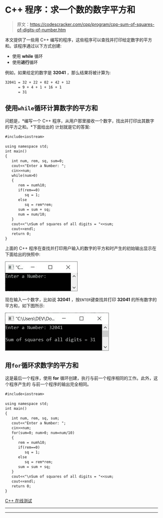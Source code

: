# C++ 程序：求一个数的数字平方和

> 原文：<https://codescracker.com/cpp/program/cpp-sum-of-squares-of-digits-of-number.htm>

本文提供了一些用 C++ 编写的程序，这些程序可以查找并打印给定数字的平方和。该程序通过以下方式创建:

*   使用 **while** 循环
*   使用**进行**循环

例如，如果给定的数字是 **32041** ，那么结果将被计算为:

```
32041 = 32 + 22 + 02 + 42 + 12
      = 9 + 4 + 1 + 16 + 1
      = 31
```

## 使用`while`循环计算数字的平方和

问题是，*编写一个 C++ 程序，从用户那里接收一个数字，找出并打印出其数字的平方之和。*下面给出的 计划就是它的答案:

```
#include<iostream>

using namespace std;
int main()
{
   int num, rem, sq, sum=0;
   cout<<"Enter a Number: ";
   cin>>num;
   while(num>0)
   {
      rem = num%10;
      if(rem==0)
         sq = 1;
      else
         sq = rem*rem;
      sum = sum + sq;
      num = num/10;
   }
   cout<<"\nSum of squares of all digits = "<<sum;
   cout<<endl;
   return 0;
}
```

上面的 C++ 程序在查找并打印用户输入的数字的平方和时产生的初始输出显示在下面给出的快照中:

![c++ find sum of squares of digits of number](img/7ef9dc78c1c575272e6b28c8bfa45765.png)

现在输入一个数字，比如说 **32041** ，按`ENTER`键查找并打印 **32041** 的所有数字的平方和，如下图所示:

![find sum of squares of digits of number c++](img/62664dc21a5fdff3595e0279387b537d.png)

## 用`for`循环求数字的平方和

这是最后一个程序，使用 **for** 循环创建，执行与前一个程序相同的工作。此外，这个程序产生的 与前一个程序的输出完全相同。

```
#include<iostream>

using namespace std;
int main()
{
   int num, rem, sq, sum;
   cout<<"Enter a Number: ";
   cin>>num;
   for(sum=0; num>0; num=num/10)
   {
      rem = num%10;
      if(rem==0)
         sq = 1;
      else
         sq = rem*rem;
      sum = sum + sq;
   }
   cout<<"\nSum of squares of all digits = "<<sum;
   cout<<endl;
   return 0;
}
```

[C++ 在线测试](/exam/showtest.php?subid=3)

* * *

* * *